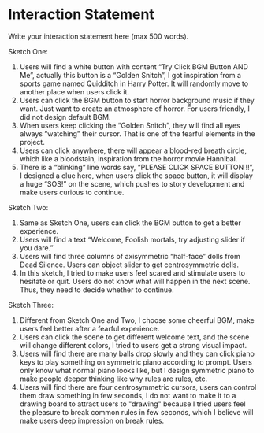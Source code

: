 # Interaction Statement

Write your interaction statement here (max 500 words).

Sketch One:
1.  Users will find a white button with content “Try Click BGM Button AND Me”, actually this button is a “Golden Snitch”, I got inspiration from a sports game named Quidditch in Harry Potter. It will randomly move to another place when users click it.
2.  Users can click the BGM button to start horror background music if they want. Just want to create an atmosphere of horror. For users friendly, I did not design default BGM.
3.  When users keep clicking the “Golden Snitch”, they will find all eyes always “watching” their cursor. That is one of the fearful elements in the project.
4.  Users can click anywhere, there will appear a blood-red breath circle, which like a bloodstain, inspiration from the horror movie Hannibal.
5.  There is a “blinking“ line words say, “PLEASE CLICK SPACE BUTTON !!”, I designed a clue here, when users click the space button, it will display a huge “SOS!” on the scene, which pushes to story development and make users curious to continue.

Sketch Two:
1.  Same as Sketch One, users can click the BGM button to get a better experience.
2.  Users will find a text “Welcome, Foolish mortals, try adjusting slider if you dare.” 
3.  Users will find three columns of axisymmetric “half-face” dolls from Dead Silence. Users can object slider to get centrosymmetric dolls. 
4.  In this sketch, I tried to make users feel scared and stimulate users to hesitate or quit. Users do not know what will happen in the next scene. Thus, they need to decide whether to continue.

Sketch Three:
1.  Different from Sketch One and Two, I choose some cheerful BGM, make users feel better after a fearful experience.
2.  Users can click the scene to get different welcome text, and the scene will change different colors, I tried to users get a strong visual impact.
3.  Users will find there are many balls drop slowly and they can click piano keys to play something on symmetric piano according to prompt. Users only know what normal piano looks like, but I design symmetric piano to make people deeper thinking like why rules are rules, etc.
4.  Users will find there are four centrosymmetric cursors, users can control them draw something in few seconds, I do not want to make it to a drawing board to attract users to  "drawing" because I tried users feel the pleasure to break common rules in few seconds, which I believe will make users deep impression on break rules.


